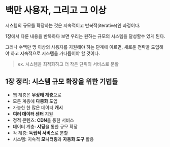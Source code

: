 # 백만 사용자, 그리고 그 이상

시스템의 규모를 확장하는 것은 지속적이고 반복적(iterative)인 과정이다.

1장에서 다룬 내용을 반복하다 보면 우리는 원하는 규모의 시스템을 달성할수 있게 된다. 

그러나 수백만 명 이상의 사용자를 지원해야 하는 단계에 이르면, 새로운 전략을 도입해야 하고 지속적으로 시스템을 가다듬어야 할 것이다.

> ex. 시스템을 최적화하고 더 작은 단위의 서비스로 분할

## 1장 정리: 시스템 규모 확장을 위한 기법들

- 웹 계층은 **무상태 계층**으로
- 모든 계층에 **다중화** 도입
- 가능한 한 많은 데이터 **캐시**
- **여러 데이터 센터** 지원
- 정적 콘텐츠: **CDN**을 통한 서비스
- 데이터 계층: **샤딩**을 통한 규모 확장
- 각 계층: **독립적 서비스**로 분할
- 시스템: 지속적 **모니터링**과 **자동화 도구** 활용
